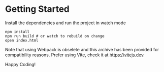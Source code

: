 # Getting Started

Install the dependencies and run the project in watch mode

```
npm install
npm run build # or watch to rebuild on change
open index.html
```

Note that using Webpack is obselete and this archive has been provided
for compatibility reasons. Prefer using Vite, check it at https://vitejs.dev

Happy Coding!
